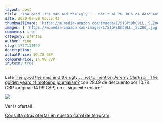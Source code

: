 ```yaml
---
layout: post
title: 'The good  the mad and the ugly ... not t al 28.09 % de descuento'
date: 2020-07-08 06:32:43
thumbnailImage: 'https://m.media-amazon.com/images/I/51GPsDhC9LL._SL200_.jpg'
images: [ 'https://m.media-amazon.com/images/I/51GPsDhC9LL._SL200_.jpg' ]
comments: true
category: ofertas
author: ring
slug: 1787111849
description:
actualPrice: 10.78 GBP
comparePrice: 14.99 GBP
inStock: true
---
```


Está [The good  the mad and the ugly ... not to mention Jeremy Clarkson: The golden years of motoring journalism?](https://www.amazon.com/dp/1787111849/?tag=redken08-20) con 28.09 de descuento por 10.78 GBP (original: 14.99 GBP) en el siguiente enlace!

[![](https://m.media-amazon.com/images/I/51GPsDhC9LL._SL200_.jpg)](https://www.amazon.com/dp/1787111849/?tag=redken08-20)

[Ver la oferta!!](https://www.amazon.com/dp/1787111849/?tag=redken08-20)

[Consulta otras ofertas en nuestro canal de telegram](https://t.me/s/ofertas25)
